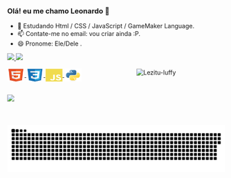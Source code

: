 ### Olá! eu me chamo Leonardo 👋

- 🌱 Estudando Html / CSS / JavaScript / GameMaker Language.
- 📫 Contate-me no email: vou criar ainda :P.
- 😄 Pronome: Ele/Dele .

<div>
  <a href="https://github.com/Leozitu">
  <img height="180em" src="https://github-readme-stats.vercel.app/api?username=Leozitu&show_icons=true&theme=tokyonight&include_all_commits=true&count_private=true"/>
  <img height="180em" src="https://github-readme-stats.vercel.app/api/top-langs/?username=Leozitu&layout=compact&langs_count=7&theme=tokyonight"/>
</div>
<div style="display: inline_block"><br>
  <img align="center" alt="Leozitu-HTML" height="30" width="40" src="https://raw.githubusercontent.com/devicons/devicon/master/icons/html5/html5-original.svg">
  <img align="center" alt="Leozitu-CSS" height="30" width="40" src="https://raw.githubusercontent.com/devicons/devicon/master/icons/css3/css3-original.svg">
  <img align="center" alt="Leozitu-Js" height="30" width="40" src="https://raw.githubusercontent.com/devicons/devicon/master/icons/javascript/javascript-plain.svg">
  <img align="center" alt="Leozitu-Python" height="30" width="40" src="https://raw.githubusercontent.com/devicons/devicon/master/icons/python/python-original.svg">
  <img align="right" alt="Lezitu-luffy" width="205" height="130" width="auto" height="auto" src="https://media.giphy.com/media/q8ld8Sk7WWyY0/giphy.gif">
</div>
  
  ##
  
   
<div> 
  <a href="https://www.youtube.com/channel/UCkOxPBTgjc2cdxoA-AUXszg" target="_blank"><img src="https://img.shields.io/badge/YouTube-FF0000?style=for-the-badge&logo=youtube&logoColor=white" target="_blank"></a>
  
  ![Snake animation](https://github.com/Leozitu/Leozitu/blob/output/github-contribution-grid-snake.svg)
</div>
  
  ##
  <!-- Baseado no perfil da rafaballerini --!> 
